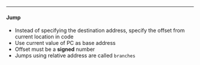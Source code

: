 ***
#### Jump
* Instead of specifying the destination address, specify the offset from current location in code
* Use current value of PC as base address
* Offset must be a **signed** number
* Jumps using relative address are called `branches`

